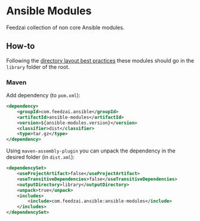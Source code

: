 # Ansible Modules

Feedzai collection of non core Ansible modules.

## How-to

Following the [directory layout best practices][1] these modules should go in the `library` folder of the root.

### Maven

Add dependency (to `pom.xml`):

```xml
<dependency>
    <groupId>com.feedzai.ansible</groupId>
    <artifactId>ansible-modules</artifactId>
    <version>${ansible-modules.version}</version>
    <classifier>dist</classifier>
    <type>tar.gz</type>
</dependency>
```

Using `maven-assembly-plugin` you can unpack the dependency in the desired folder (in `dist.xml`):

```xml
<dependencySet>
    <useProjectArtifact>false</useProjectArtifact>
    <useTransitiveDependencies>false</useTransitiveDependencies>
    <outputDirectory>library</outputDirectory>
    <unpack>true</unpack>
    <includes>
        <include>com.feedzai.ansible:ansible-modules</include>
    </includes>
</dependencySet>
```

[1]: (https://docs.ansible.com/ansible/latest/user_guide/playbooks_best_practices.html)
